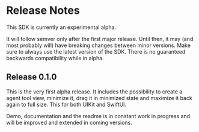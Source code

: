 # Release Notes

This SDK is currently an experimental alpha.

It will follow semver only after the first major release. Until then, it may (and most probably will) have breaking changes between minor versions. 
Make sure to always use the latest version of the SDK. There is no guaranteed backwards compatibility while in alpha.

## Release 0.1.0

This is the very first alpha release. It includes the possibility to create a agent tool view, minimize it, drag it in minimized state and maximize it back again to full size. This for both UIKit and SwiftUI.

Demo, documentation and the readme is in constant work in progress and will be improved and extended in coming versions.

